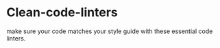 # Clean-code-linters
make sure your code matches your style guide with these essential code linters.
